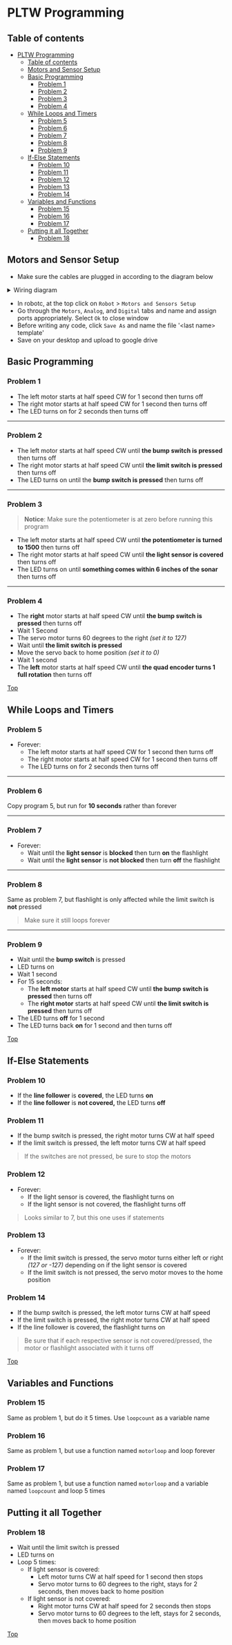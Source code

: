 # PLTW Programming

## Table of contents

- [PLTW Programming](#pltw-programming)
  - [Table of contents](#table-of-contents)
  - [Motors and Sensor Setup](#motors-and-sensor-setup)
  - [Basic Programming](#basic-programming)
    - [Problem 1](#problem-1)
    - [Problem 2](#problem-2)
    - [Problem 3](#problem-3)
    - [Problem 4](#problem-4)
  - [While Loops and Timers](#while-loops-and-timers)
    - [Problem 5](#problem-5)
    - [Problem 6](#problem-6)
    - [Problem 7](#problem-7)
    - [Problem 8](#problem-8)
    - [Problem 9](#problem-9)
  - [If-Else Statements](#if-else-statements)
    - [Problem 10](#problem-10)
    - [Problem 11](#problem-11)
    - [Problem 12](#problem-12)
    - [Problem 13](#problem-13)
    - [Problem 14](#problem-14)
  - [Variables and Functions](#variables-and-functions)
    - [Problem 15](#problem-15)
    - [Problem 16](#problem-16)
    - [Problem 17](#problem-17)
  - [Putting it all Together](#putting-it-all-together)
    - [Problem 18](#problem-18)

## Motors and Sensor Setup
  
- Make sure the cables are plugged in according to the diagram below

<details>
    <summary>Wiring diagram</summary>
    <img src="wiring-diagram.png" alt="wiring diagram"></img>
</details>

- In robotc, at the top click on `Robot` > `Motors and Sensors Setup`
- Go through the `Motors`, `Analog`, and `Digital` tabs and name and assign ports appropriately. Select `Ok` to close window
- Before writing any code, click `Save As` and name the file '\<last name> template'
- Save on your desktop and upload to google drive

## Basic Programming

### Problem 1

- The left motor starts at half speed CW for 1 second then turns off
- The right motor starts at half speed CW for 1 second then turns off
- The LED turns on for 2 seconds then turns off

___

### Problem 2

- The left motor starts at half speed CW until __the bump switch is pressed__ then turns off
- The right motor starts at half speed CW until __the limit switch is pressed__ then turns off
- The LED turns on until the __bump switch is pressed__ then turns off

___

### Problem 3

>__Notice__: Make sure the potentiometer is at zero before running this program

- The left motor starts at half speed CW until __the potentiometer is turned to 1500__ then turns off
- The right motor starts at half speed CW until __the light sensor is covered__ then turns off
- The LED turns on until __something comes within 6 inches of the sonar__ then turns off

___

### Problem 4

- The __right__ motor starts at half speed CW until __the bump switch is pressed__ then turns off
- Wait 1 Second
- The servo motor turns 60 degrees to the right _(set it to 127)_
- Wait until __the limit switch is pressed__
- Move the servo back to home position _(set it to 0)_
- Wait 1 second
- The __left__ motor starts at half speed CW until __the quad encoder turns 1 full rotation__ then turns off

[Top](#pltw-programming)

## While Loops and Timers

### Problem 5

- Forever:
  - The left motor starts at half speed CW for 1 second then turns off
  - The right motor starts at half speed CW for 1 second then turns off
  - The LED turns on for 2 seconds then turns off

___

### Problem 6

Copy program 5, but run for __10 seconds__ rather than forever

___

### Problem 7

- Forever:
  - Wait until the __light sensor__ is __blocked__ then turn __on__ the flashlight
  - Wait until the __light sensor__ is __not blocked__ then turn __off__ the flashlight

___

### Problem 8

Same as problem 7, but flashlight is only affected while the limit switch is __not__ pressed
>Make sure it still loops forever

___

### Problem 9

- Wait until the __bump switch__ is pressed
- LED turns on
- Wait 1 second
- For 15 seconds:
  - The __left motor__ starts at half speed CW until __the bump switch is pressed__ then turns off
  - The __right motor__ starts at half speed CW until __the limit switch is pressed__ then turns off
- The LED turns __off__ for 1 second
- The LED turns back __on__ for 1 second and then turns off

[Top](#pltw-programming)

## If-Else Statements

### Problem 10

- If the __line follower__ is __covered__, the LED turns __on__
- If the __line follower__ is __not covered,__ the LED turns __off__

### Problem 11

- If the bump switch is pressed, the right motor turns CW at half speed
- If the limit switch is pressed, the left motor turns CW at half speed

>If the switches are not pressed, be sure to stop the motors

### Problem 12

- Forever:
  - If the light sensor is covered, the flashlight turns on
  - If the light sensor is not covered, the flashlight turns off

>Looks similar to 7, but this one uses if statements

### Problem 13

- Forever:
  - If the limit switch is pressed, the servo motor turns either left or right _(127 or -127)_ depending on if the light sensor is covered
  - If the limit switch is not pressed, the servo motor moves to the home position

### Problem 14

- If the bump switch is pressed, the left motor turns CW at half speed
- If the limit switch is pressed, the right motor turns CW at half speed
- If the line follower is covered, the flashlight turns on

>Be sure that if each respective sensor is not covered/pressed, the motor or flashlight associated with it turns off

[Top](#pltw-programming)

## Variables and Functions

### Problem 15

Same as problem 1, but do it 5 times. Use `loopcount` as a variable name

### Problem 16

Same as problem 1, but use a function named `motorloop` and loop forever

### Problem 17

Same as problem 1, but use a function named `motorloop` and a variable named `loopcount` and loop 5 times

## Putting it all Together

### Problem 18

- Wait until the limit switch is pressed
- LED turns on
- Loop 5 times:
  - If light sensor is covered:
    - Left motor turns CW at half speed for 1 second then stops
    - Servo motor turns to 60 degrees to the right, stays for 2 seconds, then moves back to home position
  - If light sensor is not covered:
    - Right motor turns CW at half speed for 2 seconds then stops
    - Servo motor turns to 60 degrees to the left, stays for 2 seconds, then moves back to home position

[Top](#pltw-programming)
